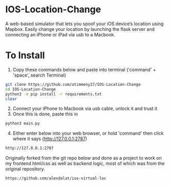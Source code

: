 # IOS-Location-Change

A web-based simulator that lets you spoof your iOS device’s location using Mapbox. 
Easily change your location by launching the flask server and connecting an iPhone or iPad via usb to a Macbook.

# To Install
1. Copy these commands below and paste into terminal ('command' + 'space', search Terminal)
```bash
git clone https://github.com/atimmeny27/IOS-Location-Change
cd IOS-Location-Change
python3 -m pip install -r requirements.txt
clear
```
2. Connect your iPhone to Macbook via usb cable, unlock it and trust it
3. Once this is done, paste this in
```bash
python3 main.py
```
4. Either enter below into your web browser, or hold 'command' then click where it says (http://127.0.0.1:2787)
```bash
http://127.0.0.1:2787
```


Originally forked from the git repo below and done as a project to work on my frontend html/css as well as backend logic, most of which was from the original repository.
```bash
https://github.com/alexdalat/ios-virtual-loc
```
